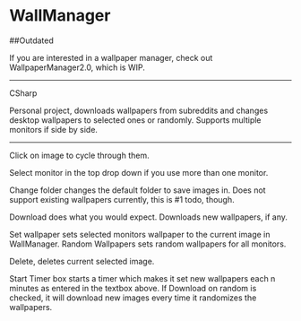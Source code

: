 WallManager
===========

##Outdated

If you are interested in a wallpaper manager, check out WallpaperManager2.0, which is WIP.

______

CSharp

Personal project, downloads wallpapers from subreddits and changes desktop wallpapers to selected ones or randomly. Supports multiple monitors if side by side.
______

Click on image to cycle through them.

Select monitor in the top drop down if you use more than one monitor.

Change folder changes the default folder to save images in. Does not support existing wallpapers currently, this is #1 todo, though.

Download does what you would expect. Downloads new wallpapers, if any.

Set wallpaper sets selected monitors wallpaper to the current image in WallManager. Random Wallpapers sets random wallpapers for all monitors.

Delete, deletes current selected image.

Start Timer box starts a timer which makes it set new wallpapers each n minutes as entered in the textbox above. If Download on random is checked, it will download new images every time it randomizes the wallpapers.

